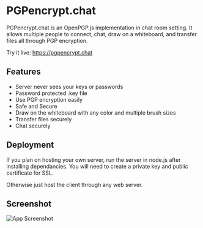 
# PGPencrypt.chat

PGPencrypt.chat is an OpenPGP.js implementation in chat room setting. It allows multiple people to connect, chat, draw on a whiteboard, and transfer files all through PGP encryption.

Try it live: https://pgpencrypt.chat


## Features

- Server never sees your keys or passwords
- Password protected .key file 
- Use PGP encryption easily
- Safe and Secure
- Draw on the whiteboard with any color and multiple brush sizes
- Transfer files securely 
- Chat securely


## Deployment

If  you plan on hosting your own server, run the server in node.js after installing dependancies. You will need to create a private key and public certificate for SSL. 

Otherwise just host the client through any web server. 


## Screenshot

![App Screenshot](https://cdn.discordapp.com/attachments/1070456465875275887/1099157253250093158/image.png)

